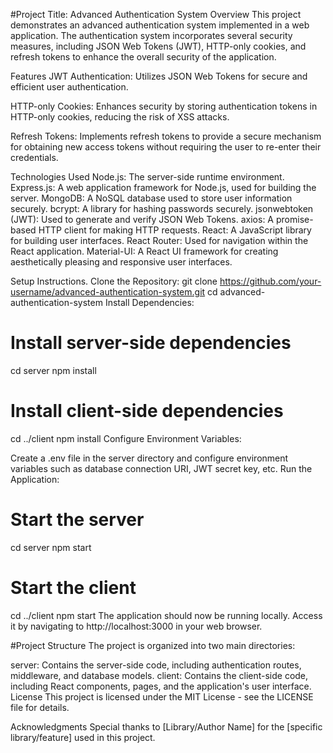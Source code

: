#Project Title: Advanced Authentication System
Overview
This project demonstrates an advanced authentication system implemented in a web application. The authentication system incorporates several security measures, including JSON Web Tokens (JWT), HTTP-only cookies, and refresh tokens to enhance the overall security of the application.

Features
JWT Authentication: Utilizes JSON Web Tokens for secure and efficient user authentication.

HTTP-only Cookies: Enhances security by storing authentication tokens in HTTP-only cookies, reducing the risk of XSS attacks.

Refresh Tokens: Implements refresh tokens to provide a secure mechanism for obtaining new access tokens without requiring the user to re-enter their credentials.

Technologies Used
Node.js: The server-side runtime environment.
Express.js: A web application framework for Node.js, used for building the server.
MongoDB: A NoSQL database used to store user information securely.
bcrypt: A library for hashing passwords securely.
jsonwebtoken (JWT): Used to generate and verify JSON Web Tokens.
axios: A promise-based HTTP client for making HTTP requests.
React: A JavaScript library for building user interfaces.
React Router: Used for navigation within the React application.
Material-UI: A React UI framework for creating aesthetically pleasing and responsive user interfaces.


Setup Instructions.
Clone the Repository:
git clone https://github.com/your-username/advanced-authentication-system.git
cd advanced-authentication-system
Install Dependencies:
# Install server-side dependencies
cd server
npm install

# Install client-side dependencies
cd ../client
npm install
Configure Environment Variables:

Create a .env file in the server directory and configure environment variables such as database connection URI, JWT secret key, etc.
Run the Application:
# Start the server
cd server
npm start

# Start the client
cd ../client
npm start
The application should now be running locally. Access it by navigating to http://localhost:3000 in your web browser.

#Project Structure
The project is organized into two main directories:

server: Contains the server-side code, including authentication routes, middleware, and database models.
client: Contains the client-side code, including React components, pages, and the application's user interface.
License
This project is licensed under the MIT License - see the LICENSE file for details.

Acknowledgments
Special thanks to [Library/Author Name] for the [specific library/feature] used in this project.
